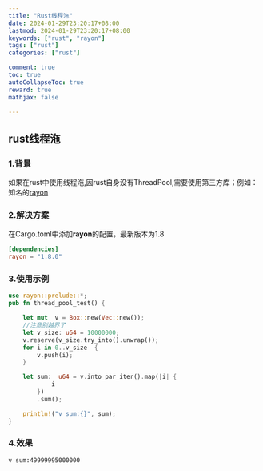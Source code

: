 ```yaml
---
title: "Rust线程沲"
date: 2024-01-29T23:20:17+08:00
lastmod: 2024-01-29T23:20:17+08:00
keywords: ["rust", "rayon"]
tags: ["rust"]
categories: ["rust"]

comment: true
toc: true
autoCollapseToc: true
reward: true
mathjax: false

---
```


<!--more-->

## rust线程沲

### 1.背景
如果在rust中使用线程沲,因rust自身没有ThreadPool,需要使用第三方库；例如：知名的[rayon](https://github.com/rayon-rs/rayon)

### 2.解决方案

在Cargo.toml中添加**rayon**的配置，最新版本为1.8

```toml
[dependencies]
rayon = "1.8.0"
```

### 3.使用示例

```rust
use rayon::prelude::*;
pub fn thread_pool_test() {

	let mut  v = Box::new(Vec::new());
    //注意别越界了
	let v_size: u64 = 10000000;
	v.reserve(v_size.try_into().unwrap());
	for i in 0..v_size  {
		v.push(i);
	}

	let sum:  u64 = v.into_par_iter().map(|i| {
			i
		})
		.sum();

	println!("v sum:{}", sum);
}
```

### 4.效果

```shell
v sum:49999995000000
```
